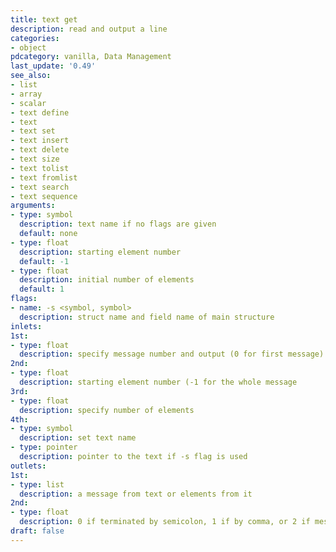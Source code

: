 ```yaml
---
title: text get
description: read and output a line
categories:
- object
pdcategory: vanilla, Data Management
last_update: '0.49'
see_also:
- list
- array
- scalar
- text define
- text
- text set
- text insert
- text delete
- text size
- text tolist
- text fromlist
- text search
- text sequence
arguments:
- type: symbol
  description: text name if no flags are given 
  default: none
- type: float
  description: starting element number
  default: -1
- type: float
  description: initial number of elements
  default: 1
flags:
- name: -s <symbol, symbol>
  description: struct name and field name of main structure
inlets:
1st:
- type: float
  description: specify message number and output (0 for first message)
2nd:
- type: float
  description: starting element number (-1 for the whole message
3rd:
- type: float
  description: specify number of elements
4th:
- type: symbol
  description: set text name
- type: pointer
  description: pointer to the text if -s flag is used
outlets:
1st:
- type: list
  description: a message from text or elements from it
2nd:
- type: float
  description: 0 if terminated by semicolon, 1 if by comma, or 2 if message number out of range
draft: false
---
```

